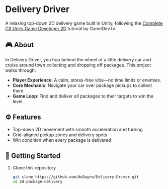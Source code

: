 # Delivery Driver

A relaxing top-down 2D delivery game built in Unity, following the [Complete C# Unity Game Developer 2D](https://www.gamedev.tv/p/complete-c-unity-game-developer-2d) tutorial by GameDev.tv.

## 🎮 About

In Delivery Driver, you hop behind the wheel of a little delivery car and cruise around town collecting and dropping off packages. This project walks through:

- **Player Experience**: A calm, stress-free vibe—no time limits or enemies.  
- **Core Mechanic**: Navigate your car over package pickups to collect them.  
- **Game Loop**: Find and deliver _all_ packages to their targets to win the level.

## ⚙️ Features

- Top-down 2D movement with smooth acceleration and turning  
- Grid-aligned pickup zones and delivery spots  
- Win condition when every package is delivered

## 🚀 Getting Started

1. Clone this repository

   ```bash
   git clone https://github.com/AnDayno/Delivery-Driver.git
   cd 2d-package-delivery
